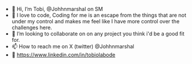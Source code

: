 - 👋 Hi, I’m Tobi, @Johhnmarshal on SM
- 🌱 I love to code, Coding for me is an escape from the things that are not under my control and makes me feel like I have more control over the challenges here.
- 💞️ I’m looking to collaborate on on any project you think i'd be a good fit for.
- 📫 How to reach me on X (twitter) @Johhnmarshal
- 👀 https://www.linkedin.com/in/tobiolabode
<!---
Johhnmarshal/Johhnmarshal is a ✨ special ✨ repository because its `README.md` (this file) appears on your GitHub profile.
You can click the Preview link to take a look at your changes.
--->
